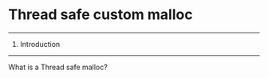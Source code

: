 # Thread safe custom malloc

------------------------------------------------------------------------------------------------------------------------
1. Introduction
------------------------------------------------------------------------------------------------------------------------
What is a Thread safe malloc?
